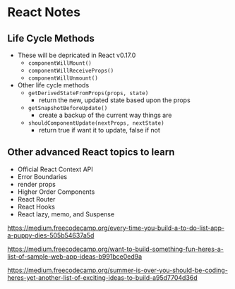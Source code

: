 # React Notes

## Life Cycle Methods

- These will be depricated in React v0.17.0
  - `componentWillMount()`
  - `componentWillReceiveProps()`
  - `componentWillUnmount()`
- Other life cycle methods
  - `getDerivedStateFromProps(props, state)`
    - return the new, updated state based upon the props
  - `getSnapshotBeforeUpdate()`
    - create a backup of the current way things are
  - `shouldComponentUpdate(nextProps, nextState)`
    - return true if want it to update, false if not

## Other advanced React topics to learn

- Official React Context API
- Error Boundaries
- render props
- Higher Order Components
- React Router
- React Hooks
- React lazy, memo, and Suspense

https://medium.freecodecamp.org/every-time-you-build-a-to-do-list-app-a-puppy-dies-505b54637a5d

https://medium.freecodecamp.org/want-to-build-something-fun-heres-a-list-of-sample-web-app-ideas-b991bce0ed9a

https://medium.freecodecamp.org/summer-is-over-you-should-be-coding-heres-yet-another-list-of-exciting-ideas-to-build-a95d7704d36d
